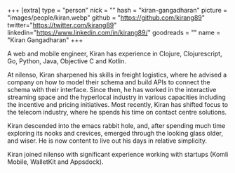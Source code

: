 +++
[extra]
type = "person"
nick = ""
hash = "kiran-gangadharan"
picture = "images/people/kiran.webp"
github = "https://github.com/kirang89"
twitter="https://twitter.com/kirang89"
linkedin="https://www.linkedin.com/in/kirang89/"
goodreads = ""
name = "Kiran Gangadharan"
+++

  <p class="text-black text-base leading-normal  md:text-xl lg:text-xl md:leading-snug font-light pb-4 md:pb-7">
    A web and mobile engineer, Kiran has experience in Clojure, Clojurescript, Go, Python, Java, Objective C and Kotlin.
  </p>
  <p class="text-black text-base leading-normal  md:text-xl lg:text-xl md:leading-snug font-light pb-4 md:pb-7">
    At nilenso, Kiran sharpened his skills in freight logistics, where he advised a company on how to model their schema and build APIs to connect the schema with their interface. Since then, he has worked in the interactive streaming space and the hyperlocal industry in various capacities including the incentive and pricing initiatives. Most recently, Kiran has shifted focus to the telecom industry, where he spends his time on contact centre solutions.
  </p>
  <p class="text-black text-base leading-normal  md:text-xl lg:text-xl md:leading-snug font-light pb-4 md:pb-7">
    Kiran descended into the emacs rabbit hole, and, after spending much time exploring its nooks and crevices, emerged through the looking glass older, and wiser. He is now content to live out his days in relative simplicity.
  </p>
  <p class="text-black text-base leading-normal  md:text-xl lg:text-xl md:leading-snug font-light pb-4 md:pb-7">
    Kiran joined nilenso with significant experience working with startups (Komli Mobile, WalletKit and Appsdock).
  </p>


